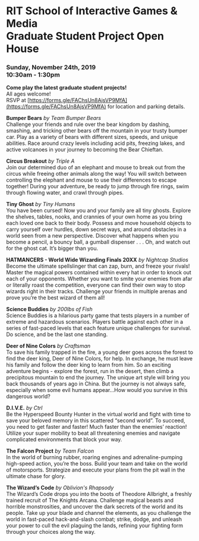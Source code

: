 # RIT School of Interactive Games & Media<br>Graduate Student Project Open House
### Sunday, November 24th, 2019<br>10:30am - 1:30pm

**Come play the latest graduate student projects!**<br>
All ages welcome! <br>
RSVP at [https://forms.gle/FAChsUn8AjsVP9MfA](https://forms.gle/FAChsUn8AjsVP9MfA) for location and parking details.


**Bumper Bears** *by Team Bumper Bears* <br>
Challenge your friends and rule over the bear kingdom by dashing, smashing, and tricking other bears off the mountain in your trusty bumper car. Play as a variety of bears with different sizes, speeds, and unique abilities. Race around crazy levels including acid pits, freezing lakes, and active volcanoes in your journey to becoming the Bear Chieftan. 

**Circus Breakout** *by Triple A* <br>
Join our determined duo of an elephant and mouse to break out from the circus while freeing other animals along the way! You will switch between controlling the elephant and mouse to use their differences to escape together! During your adventure, be ready to jump through fire rings, swim through flowing water, and crawl through pipes.  

**Tiny Ghost** *by Tiny Humans* <br>
You have been cursed!  Now you and your family are all tiny ghosts.  Explore the shelves, tables, nooks, and crannies of your own home as you bring each loved one back to their body.  Possess and move household objects to carry yourself over hurdles, down secret ways, and around obstacles in a world seen from a new perspective.  Discover what happens when you become a pencil, a bouncy ball, a gumball dispenser . . . Oh, and watch out for the ghost cat.  It’s bigger than you.

**HATMANCERS - World Wide Wizarding Finals 20XX** *by Nightcap Studios* <br>
Become the ultimate spellslinger that can zap, burn, and freeze your rivals! Master the magical powers contained within every hat in order to knock out each of your opponents. Whether you want to smite your enemies from afar or literally roast the competition, everyone can find their own way to stop wizards right in their tracks. Challenge your friends in multiple arenas and prove you’re the best wizard of them all!

**Science Buddies** *by 200lbs of Fish* <br>
Science Buddies is a hilarious party game that tests players in a number of extreme and hazardous scenarios. Players battle against each other in a series of fast-paced levels that each feature unique challenges for survival. Do science, and be the last one standing.  

**Deer of Nine Colors** *by Craftsman* <br>
To save his family trapped in the fire, a young deer goes across the forest to find the deer king, Deer of Nine Colors, for help. In exchange, he must leave his family and follow the deer king to learn from him. So an exciting adventure begins - explore the forest, run in the desert, then climb a precipitous mountain to end the journey. The unique art style will bring you back thousands of years ago in China. But the journey is not always safe, especially when some evil humans appear...How would you survive in this dangerous world?

**D.I.V.E.** *by Ctrl* <br>
Be the Hyperspeed Bounty Hunter in the virtual world and fight with time to save your beloved memory in this scattered “second world”. To succeed, you need to get faster and faster! Much faster than the enemies’ reaction! Utilize your super mobility to beat all threatening enemies and navigate complicated environments that block your way.

**The Falcon Project** *by Team Falcon* <br>
In the world of burning rubber, roaring engines and adrenaline-pumping high-speed action, you’re the boss. Build your team and take on the world of motorsports. Strategize and execute your plans from the pit wall in the ultimate chase for glory.

**The Wizard’s Code** *by Oblivion's Rhapsody* <br>
The Wizard’s Code drops you into the boots of Theodore Allbright, a freshly trained recruit of The Knights Arcana. Challenge magical beasts and horrible monstrosities, and uncover the dark secrets of the world and its people. Take up your blade and channel the elements, as you challenge the world in fast-paced hack-and-slash combat; strike, dodge, and unleash your power to cull the evil plaguing the lands, refining your fighting form through your choices along the way.
